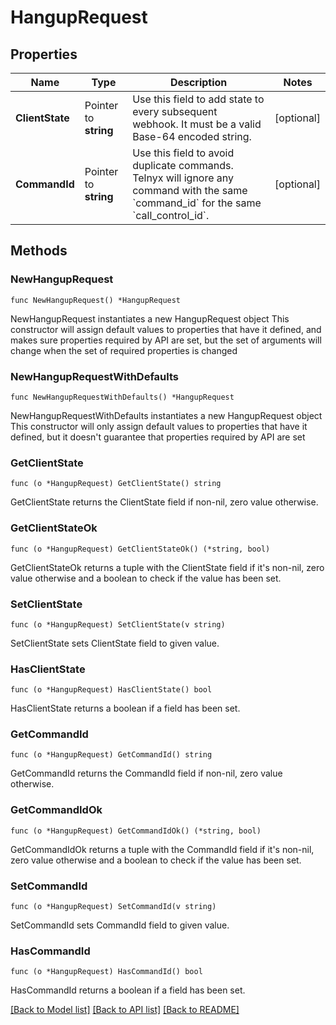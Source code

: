 # HangupRequest

## Properties

Name | Type | Description | Notes
------------ | ------------- | ------------- | -------------
**ClientState** | Pointer to **string** | Use this field to add state to every subsequent webhook. It must be a valid Base-64 encoded string. | [optional] 
**CommandId** | Pointer to **string** | Use this field to avoid duplicate commands. Telnyx will ignore any command with the same &#x60;command_id&#x60; for the same &#x60;call_control_id&#x60;. | [optional] 

## Methods

### NewHangupRequest

`func NewHangupRequest() *HangupRequest`

NewHangupRequest instantiates a new HangupRequest object
This constructor will assign default values to properties that have it defined,
and makes sure properties required by API are set, but the set of arguments
will change when the set of required properties is changed

### NewHangupRequestWithDefaults

`func NewHangupRequestWithDefaults() *HangupRequest`

NewHangupRequestWithDefaults instantiates a new HangupRequest object
This constructor will only assign default values to properties that have it defined,
but it doesn't guarantee that properties required by API are set

### GetClientState

`func (o *HangupRequest) GetClientState() string`

GetClientState returns the ClientState field if non-nil, zero value otherwise.

### GetClientStateOk

`func (o *HangupRequest) GetClientStateOk() (*string, bool)`

GetClientStateOk returns a tuple with the ClientState field if it's non-nil, zero value otherwise
and a boolean to check if the value has been set.

### SetClientState

`func (o *HangupRequest) SetClientState(v string)`

SetClientState sets ClientState field to given value.

### HasClientState

`func (o *HangupRequest) HasClientState() bool`

HasClientState returns a boolean if a field has been set.

### GetCommandId

`func (o *HangupRequest) GetCommandId() string`

GetCommandId returns the CommandId field if non-nil, zero value otherwise.

### GetCommandIdOk

`func (o *HangupRequest) GetCommandIdOk() (*string, bool)`

GetCommandIdOk returns a tuple with the CommandId field if it's non-nil, zero value otherwise
and a boolean to check if the value has been set.

### SetCommandId

`func (o *HangupRequest) SetCommandId(v string)`

SetCommandId sets CommandId field to given value.

### HasCommandId

`func (o *HangupRequest) HasCommandId() bool`

HasCommandId returns a boolean if a field has been set.


[[Back to Model list]](../README.md#documentation-for-models) [[Back to API list]](../README.md#documentation-for-api-endpoints) [[Back to README]](../README.md)


